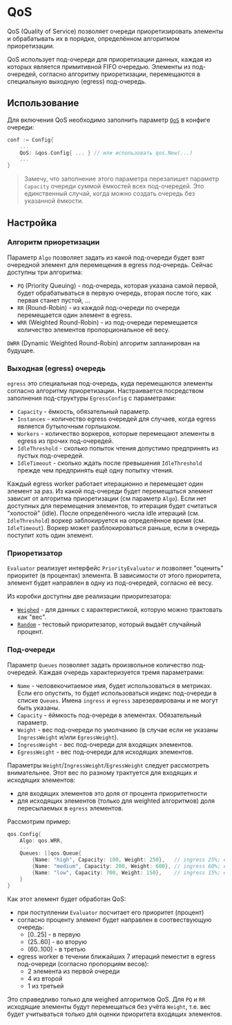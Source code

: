 # QoS

QoS (Quality of Service) позволяет очереди приоретизировать элементы и обрабатывать их в порядке, определённом
алгоритмом приоретизации.

QoS использует под-очереди для приоретизации данных, каждая из которых является примитивной FIFO очередью. Элементы из
под-очередей, согласно алгоритму приоретизации, перемещаются в специальную выходную (egress) под-очередь.

## Использование

Для включения QoS необходимо заполнить параметр [`QoS`](https://github.com/koykov/queue/blob/master/config.go#L51) в
конфиге очереди:
```go
conf := Config{
	...
	QoS: &qos.Config{ ... } // или использовать qos.New(...)
	...
}
```

> Замечу, что заполнение этого параметра перезапишет параметр `Capacity` очереди суммой ёмкостей всех под-очередей. Это
единственный случай, когда можно создать очередь без указанной ёмкости.

## Настройка

### Алгоритм приоретизации

Параметр `Algo` позволяет задать из какой под-очереди будет взят очередной элемент для перемещения в egress под-очередь.
Сейчас доступны три алгоритма:
* `PQ` (Priority Queuing) - под-очередь, которая указана самой первой, будет обрабатываться в первую очередь, вторая
после того, как первая станет пустой, ...
* `RR` (Round-Robin) - из каждой под-очереди по очереди перемещается один элемент в egress.
* `WRR` (Weighted Round-Robin) - из под-очереди перемещается количество элементов пропорциональное её весу.

`DWRR` (Dynamic Weighted Round-Robin) алгоритм запланирован на будущее.

### Выходная (egress) очередь

`egress` это специальная под-очередь, куда перемещаются элементы согласно алгоритму приоретизации. Настраивается
посредством заполнения под-структуры `EgressConfig` с параметрами:
* `Capacity` - ёмкость, обязательный параметр.
* `Instances` - количество egress очередей для случаев, когда egress является бутылочным горлышком.
* `Workers` - количество воркеров, которые перемещают элементы в egress из прочих под-очередей.
* `IdleThreshold` - сколько попыток чтения допустимо предпринять из пустых под-очередей.
* `IdleTimeout` - сколько ждать после превышения `IdleThreshold` прежде чем предпринять ещё одну попытку чтения.

Каждый egress worker работает итерационно и перемещает один элемент за раз. Из какой под-очереди будет перемещаться
элемент зависит от алгоритма приоретизации (см параметр `Algo`). Если нет доступных для перемещения элементов, то
итерация будет считаться "холостой" (idle). После определённого числа idle итераций (см. `IdleThreshold`) воркер
заблокируется на определённое время (см. `IdleTimeout`). Воркер может разблокироваться раньше, если в очередь поступит
хоть один элемент.

### Приоретизатор

`Evaluator` реализует интерфейс `PriorityEvaluator` и позволяет "оценить" приоритет (в процентах) элемента.
В зависимости от этого приоритета, элемент будет направлен в одну из под-очередей, согласно её весу.

Из коробки доступны две реализации приоритезатора:
* [`Weighed`](https://github.com/koykov/queue/blob/master/priority/weighted.go) - для данных с характеристикой, которую
можно трактовать как "вес".
* [`Random`](https://github.com/koykov/queue/blob/master/priority/random.go) - тестовый приоритезатор, который выдаёт
случайный процент.

### Под-очереди

Параметр `Queues` позволяет задать произвольное количество под-очередей. Каждая очередь характеризуется тремя параметрами:
* `Name` - человекочитаемое имя, будет использоваться в метриках. Если его опустить, то будет использоваться индекс
под-очереди в списке `Queues`. Имена `ingress` и `egress` зарезервированы и не могут быть указаны.
* `Capacity` - ёймкость под-очереди в элементах. Обязательный параметр.
* `Weight` - вес под-очереди по умолчанию (в случае если не указаны `IngressWeight` и/или `EgressWeight`).
* `IngressWeight` - вес под-очереди для входящих элементов.
* `EgressWeight` - вес под-очереди для исходящих элементов.

Параметры `Weight`/`IngressWeight`/`EgressWeight` следует рассмотреть внимательнее. Этот вес по разному трактуется для
входящих и исходящих элементов:
* для входящих элементов это доля от процента приоритетности
* для исходящих элементов (только для weighted алгоритмов) доля пересылаемых в `egress` элементов.

Рассмотрим пример:
```go
qos.Config{
	Algo: qos.WRR,
	...
	Queues: []qos.Queue{
		{Name: "high", Capacity: 100, Weight: 250},   // ingress 25%; egress 1.6 (~2)	
		{Name: "medium", Capacity: 200, Weight: 600}, // ingress 60%; egress 4
		{Name: "low", Capacity: 700, Weight: 150},    // ingress 15%; egress 1
	}
}
```
Как этот элемент будет обработан QoS:
* при поступлении `Evaluator` посчитает его приоритет (процент)
* согласно проценту элемент будет направлен в соотвествующую очередь:
  * [0..25] - в первую
  * (25..60] - во вторую
  * (60..100] - в третью
* egress worker в течении ближайших 7 итераций пеместит в egress под-очереди (согласно пропорциям весов):
  * 2 элемента из первой очереди
  * 4 из второй
  * 1 из третьей

Это справедливо только для weighed алгоритмов QoS. Для `PQ` и `RR` исходящие элементы будут перемещаться без учёта
`Weight`, т.е. вес будет учитываться только для оценки приоритета входящих элементов.
